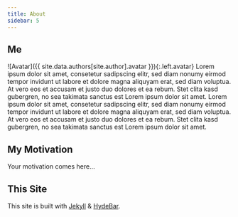 ```yaml
---
title: About
sidebar: 5
---
```


## Me

![Avatar]({{ site.data.authors[site.author].avatar }}){:.left.avatar} Lorem ipsum dolor sit amet, consetetur sadipscing elitr, sed diam nonumy eirmod tempor invidunt ut labore et dolore magna aliquyam erat, sed diam voluptua. At vero eos et accusam et justo duo dolores et ea rebum. Stet clita kasd gubergren, no sea takimata sanctus est Lorem ipsum dolor sit amet. Lorem ipsum dolor sit amet, consetetur sadipscing elitr, sed diam nonumy eirmod tempor invidunt ut labore et dolore magna aliquyam erat, sed diam voluptua. At vero eos et accusam et justo duo dolores et ea rebum. Stet clita kasd gubergren, no sea takimata sanctus est Lorem ipsum dolor sit amet.


## My Motivation

Your motivation comes here...


## This Site

This site is built with [Jekyll][1] & [HydeBar][2].

[1]: https://jekyllrb.com
[2]: https://github.com/ogobrecht/hydebar
